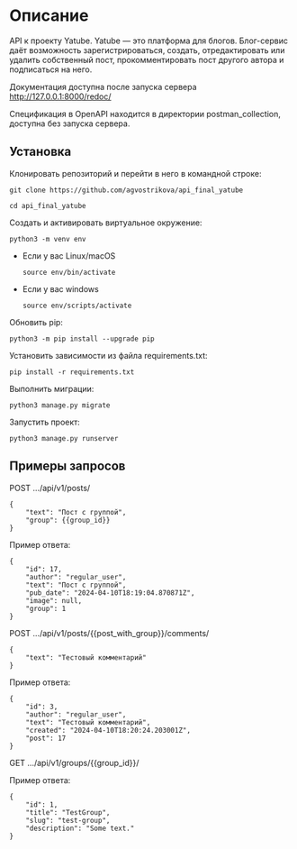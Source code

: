 # Описание

API к проекту Yatube.
Yatube — это платформа для блогов.
Блог-сервис даёт возможность зарегистрироваться, создать, отредактировать или удалить собственный пост, прокомментировать пост другого автора и подписаться на него.

Документация доступна после запуска сервера http://127.0.0.1:8000/redoc/

Спецификация в ОpenAPI находится в директории postman_collection, доступна без запуска сервера.

## Установка

Клонировать репозиторий и перейти в него в командной строке:
```
git clone https://github.com/agvostrikova/api_final_yatube

cd api_final_yatube
```

Cоздать и активировать виртуальное окружение:

```
python3 -m venv env
```

* Если у вас Linux/macOS
    ```
    source env/bin/activate
  ```
* Если у вас windows

    ```
    source env/scripts/activate
    ```
Обновить pip:
```
python3 -m pip install --upgrade pip
```
Установить зависимости из файла requirements.txt:

```
pip install -r requirements.txt
```
Выполнить миграции:
```
python3 manage.py migrate
```
Запустить проект:
```
python3 manage.py runserver
```

## Примеры запросов

POST .../api/v1/posts/
```
{
    "text": "Пост с группой",
    "group": {{group_id}}
}
```
Пример ответа:
```
{
    "id": 17,
    "author": "regular_user",
    "text": "Пост с группой",
    "pub_date": "2024-04-10T18:19:04.870871Z",
    "image": null,
    "group": 1
}
```
POST .../api/v1/posts/{{post_with_group}}/comments/
```
{
    "text": "Тестовый комментарий"
}
```
Пример ответа:
```
{
    "id": 3,
    "author": "regular_user",
    "text": "Тестовый комментарий",
    "created": "2024-04-10T18:20:24.203001Z",
    "post": 17
}
```
GET .../api/v1/groups/{{group_id}}/

Пример ответа:
```
{
    "id": 1,
    "title": "TestGroup",
    "slug": "test-group",
    "description": "Some text."
}
```


